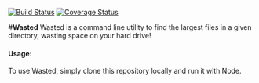 [![Build Status](https://travis-ci.org/stefuhnee/wasted.svg?branch=master)](https://travis-ci.org/stefuhnee/wasted) [![Coverage Status](https://coveralls.io/repos/github/stefuhnee/wasted/badge.svg?branch=master)](https://coveralls.io/github/stefuhnee/wasted?branch=master) 

#**Wasted**
Wasted is a command line utility to find the largest files in a given directory, wasting space on your hard drive!

#### **Usage:**
To use Wasted, simply clone this repository locally and run it with Node.
